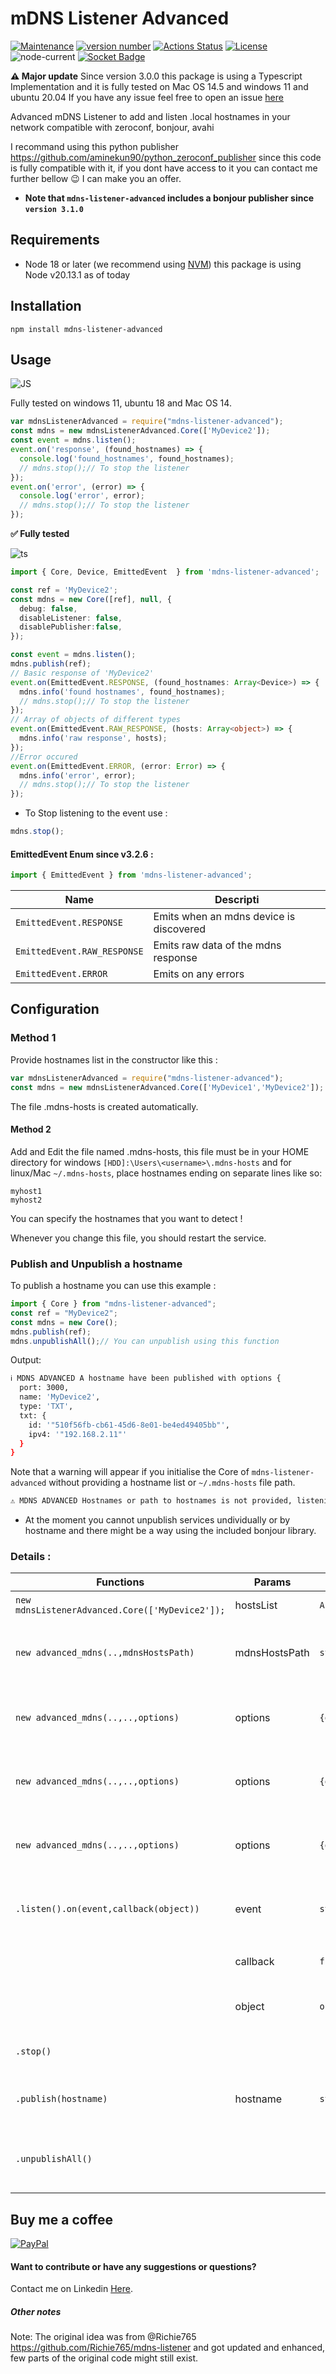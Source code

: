 # mDNS Listener Advanced

[![Maintenance](https://img.shields.io/badge/Maintained%3F-yes-green.svg)](https://github.com/aminekun90/mdns_listener_advanced/graphs/commit-activity) [![version number](https://img.shields.io/npm/v/mdns-listener-advanced?color=green&label=version)](https://github.com/aminekun90/mdns_listener_advanced/releases) [![Actions Status](https://github.com/aminekun90/mdns_listener_advanced/workflows/Test/badge.svg)](https://github.com/aminekun90/mdns_listener_advanced/actions) [![License](https://img.shields.io/github/license/aminekun90/mdns_listener_advanced)](https://github.com/aminekun90/mdns_listener_advanced/blob/master/LICENSE)
![node-current](https://img.shields.io/node/v/mdns-listener-advanced)
[![Socket Badge](https://socket.dev/api/badge/npm/package/mdns-listener-advanced)](https://socket.dev/npm/package/mdns-listener-advanced)

**:warning: Major update** Since version 3.0.0 this package is using a Typescript Implementation and it is fully tested on Mac OS 14.5 and windows 11 and ubuntu 20.04
If you have any issue feel free to open an issue [here](https://github.com/aminekun90/mdns_listener_advanced/issues) 

Advanced mDNS Listener to add and listen .local hostnames in your network compatible with zeroconf, bonjour, avahi

I recommand using this python publisher https://github.com/aminekun90/python_zeroconf_publisher since this code is fully compatible with it, if you dont have access to it you can contact me further bellow :wink: I can make you an offer.

- **Note that `mdns-listener-advanced` includes a bonjour publisher since `version 3.1.0`**

## Requirements
- Node 18 or later (we recommend using [NVM](https://github.com/nvm-sh/nvm)) this package is using Node v20.13.1 as of today



## Installation
`npm install mdns-listener-advanced`
## Usage

![JS](https://img.shields.io/badge/JavaScript-323330?style=for-the-badge&logo=javascript&logoColor=F7DF1E)

Fully tested on windows 11, ubuntu 18 and Mac OS 14.

```javascript
var mdnsListenerAdvanced = require("mdns-listener-advanced");
const mdns = new mdnsListenerAdvanced.Core(['MyDevice2']);
const event = mdns.listen();
event.on('response', (found_hostnames) => {
  console.log('found_hostnames', found_hostnames);
  // mdns.stop();// To stop the listener
});
event.on('error', (error) => {
  console.log('error', error);
  // mdns.stop();// To stop the listener
});

```
**:white_check_mark: Fully tested**

![ts](https://img.shields.io/badge/TypeScript-007ACC?style=for-the-badge&logo=typescript&logoColor=white) 

```typescript
import { Core, Device, EmittedEvent  } from 'mdns-listener-advanced';

const ref = 'MyDevice2';
const mdns = new Core([ref], null, {
  debug: false,
  disableListener: false,
  disablePublisher:false,
});

const event = mdns.listen();
mdns.publish(ref);
// Basic response of 'MyDevice2'
event.on(EmittedEvent.RESPONSE, (found_hostnames: Array<Device>) => {
  mdns.info('found hostnames', found_hostnames);
  // mdns.stop();// To stop the listener
});
// Array of objects of different types
event.on(EmittedEvent.RAW_RESPONSE, (hosts: Array<object>) => {
  mdns.info('raw response', hosts);
});
//Error occured
event.on(EmittedEvent.ERROR, (error: Error) => {
  mdns.info('error', error);
  // mdns.stop();// To stop the listener
});

```

- To Stop listening to the event use :

```typescript
mdns.stop();
```
#### EmittedEvent Enum since v3.2.6 :

```typescript
import { EmittedEvent } from 'mdns-listener-advanced';
```
| Name                              | Descripti                                |
| --------------------------------- | ---------------------------------------- |
| `EmittedEvent.RESPONSE`           | Emits when an mdns device is discovered  |
| `EmittedEvent.RAW_RESPONSE`       | Emits raw data of the mdns response   |
| `EmittedEvent.ERROR`              | Emits on any errors                      |

## Configuration

### Method 1
Provide hostnames list in the constructor like this :

```javascript
var mdnsListenerAdvanced = require("mdns-listener-advanced");
const mdns = new mdnsListenerAdvanced.Core(['MyDevice1','MyDevice2']);
```
The file .mdns-hosts is created automatically.

#### Method 2
Add and Edit the file named .mdns-hosts, this file must be in your HOME directory for windows ``[HDD]:\Users\<username>\.mdns-hosts`` and for linux/Mac ``~/.mdns-hosts``, place hostnames ending on separate lines like so:
```
myhost1
myhost2
```
You can specify the hostnames that you want to detect !

Whenever you change this file, you should restart the service.

### Publish and Unpublish a hostname

To publish a hostname you can use this example :

```typescript
import { Core } from "mdns-listener-advanced";
const ref = "MyDevice2";
const mdns = new Core();
mdns.publish(ref);
mdns.unpublishAll();// You can unpublish using this function
```

Output:

```bash
ℹ️ MDNS ADVANCED A hostname have been published with options {
  port: 3000,
  name: 'MyDevice2',
  type: 'TXT',
  txt: {
    id: '"510f56fb-cb61-45d6-8e01-be4ed49405bb"',
    ipv4: '"192.168.2.11"'
  }
}
```
Note that a warning will appear if you initialise the Core of `mdns-listener-advanced` without providing a hostname list or `~/.mdns-hosts` file path.

```bash
⚠️ MDNS ADVANCED Hostnames or path to hostnames is not provided, listening to a host is compromised!
```

- At the moment you cannot unpublish services undividually or by hostname and there might be a way using the included bonjour library.
### Details :

| Functions                                      | Params        | Type                         | Description                                        |
|------------------------------------------------|---------------|------------------------------|----------------------------------------------------|
| `new mdnsListenerAdvanced.Core(['MyDevice2']);`| hostsList     | `Array<string>`              | List of hostnames                                  |
| `new advanced_mdns(..,mdnsHostsPath)`          | mdnsHostsPath | `string`                     | Full path of your .mdns-hosts  (not available)     |
| `new advanced_mdns(..,..,options)`             | options       | `{debug:boolean}`            | Enable debug default value is `false`              |
| `new advanced_mdns(..,..,options)`             | options       | `{disableListener:boolean}`  | Disable listener the default value is `false`      |
| `new advanced_mdns(..,..,options)`             | options       | `{disablePublisher:boolean}` | Disable publisher the default value is `false`     |
| `.listen().on(event,callback(object))`         | event         | `string`                     | To catch a response event when set to `"response"` |
|                                                | callback      | `function(object)`           | callback to do custome code                        |
|                                                | object        | `object`                     | a received object i.e `{MyDevice1:{...}}`          |
| `.stop()`                                      |               |                              | to stop the event listener                         |
| `.publish(hostname)`                           | hostname      | `string`                     | to publish an mdns host protocol                   |
| `.unpublishAll()`                              |               |                              | to unpublish all mdns host protocol                |

## Buy me a coffee
[![PayPal](https://img.shields.io/badge/PayPal-00457C?style=for-the-badge&logo=paypal&logoColor=white)](https://www.paypal.com/paypalme/aminebouzahar)
#### Want to contribute or have any suggestions or questions?

Contact me on Linkedin [Here](https://www.linkedin.com/in/amine-bouzahar/).

##### Other notes
Note: The original idea was from @Richie765 https://github.com/Richie765/mdns-listener and got updated and enhanced, few parts of the original code might still exist.